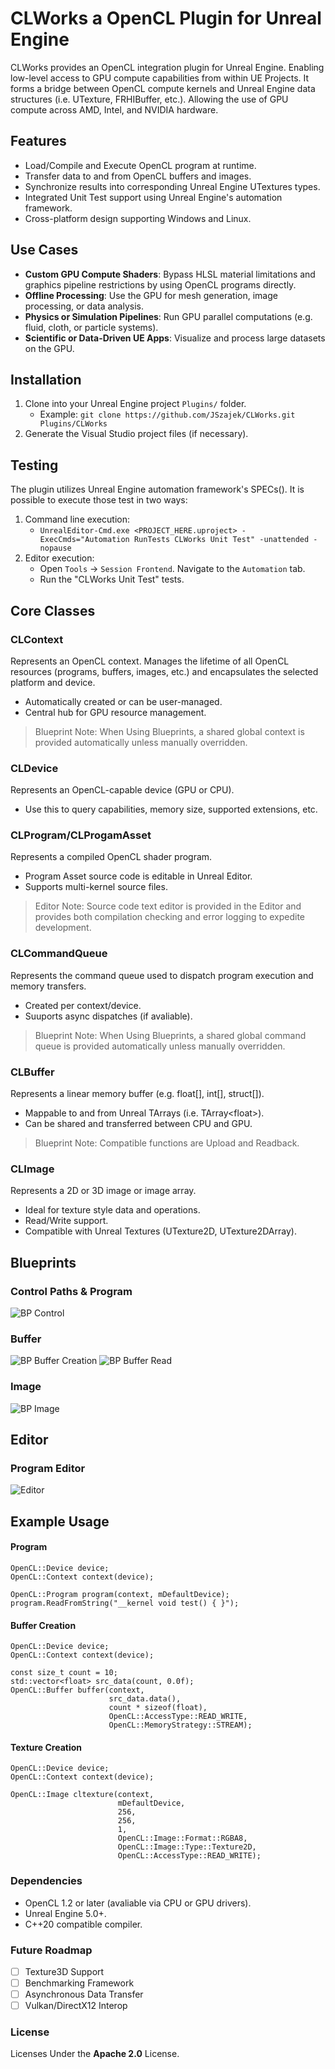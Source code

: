 # CLWorks a OpenCL Plugin for Unreal Engine
CLWorks provides an OpenCL integration plugin for Unreal Engine. Enabling low-level access to GPU compute capabilities from within UE Projects. It forms a bridge between OpenCL compute kernels and Unreal Engine data structures (i.e. UTexture, FRHIBuffer, etc.). Allowing the use of GPU compute across AMD, Intel, and NVIDIA hardware.

## Features
- Load/Compile and Execute OpenCL program at runtime.
- Transfer data to and from OpenCL buffers and images.
- Synchronize results into corresponding Unreal Engine UTextures types.
- Integrated Unit Test support using Unreal Engine's automation framework.
- Cross-platform design supporting Windows and Linux.

## Use Cases
- **Custom GPU Compute Shaders**: Bypass HLSL material limitations and graphics pipeline restrictions by using OpenCL programs directly.
- **Offline Processing**: Use the GPU for mesh generation, image processing, or data analysis.
- **Physics or Simulation Pipelines**: Run GPU parallel computations (e.g. fluid, cloth, or particle systems).
- **Scientific or Data-Driven UE Apps**: Visualize and process large datasets on the GPU.

## Installation
1) Clone into your Unreal Engine project `Plugins/` folder.
    - Example: `git clone https://github.com/JSzajek/CLWorks.git Plugins/CLWorks`
2) Generate the Visual Studio project files (if necessary).

## Testing
The plugin utilizes Unreal Engine automation framework's SPECs(). It is possible to execute those test in two ways:
1) Command line execution:
   - `UnrealEditor-Cmd.exe <PROJECT_HERE.uproject> -ExecCmds="Automation RunTests CLWorks Unit Test" -unattended -nopause`
2) Editor execution:
   - Open `Tools` -> `Session Frontend`. Navigate to the `Automation` tab.
   - Run the "CLWorks Unit Test" tests.


## Core Classes
### CLContext
Represents an OpenCL context. Manages the lifetime of all OpenCL resources (programs, buffers, images, etc.) and encapsulates the selected platform and device.
 - Automatically created or can be user-managed.
 - Central hub for GPU resource management.
> Blueprint Note: When Using Blueprints, a shared global context is provided automatically unless manually overridden. 

### CLDevice
Represents an OpenCL-capable device (GPU or CPU).
- Use this to query capabilities, memory size, supported extensions, etc.

### CLProgram/CLProgamAsset
Represents a compiled OpenCL shader program.
 - Program Asset source code is editable in Unreal Editor.
 - Supports multi-kernel source files.
> Editor Note: Source code text editor is provided in the Editor and provides both compilation checking and error logging to expedite development.


### CLCommandQueue
Represents the command queue used to dispatch program execution and memory transfers.
- Created per context/device.
- Suuports async dispatches (if avaliable).
> Blueprint Note: When Using Blueprints, a shared global command queue is provided automatically unless manually overridden. 


### CLBuffer
Represents a linear memory buffer (e.g. float[], int[], struct[]).
- Mappable to and from Unreal TArrays (i.e. TArray\<float>).
- Can be shared and transferred between CPU and GPU.
> Blueprint Note: Compatible functions are Upload and Readback.

### CLImage
Represents a 2D or 3D image or image array.
- Ideal for texture style data and operations.
- Read/Write support.
- Compatible with Unreal Textures (UTexture2D, UTexture2DArray).

## Blueprints
### Control Paths & Program
![BP Control](./Resources/BP_Control.png)

### Buffer
![BP Buffer Creation](./Resources/BP_Buffer_Creation.png)
![BP Buffer Read](./Resources/BP_Buffer_Read.png)

### Image
![BP Image](./Resources/BP_Image.png)



## Editor
### Program Editor
![Editor](./Resources/Program_Editor.png)

## Example Usage
#### Program 
```
OpenCL::Device device;
OpenCL::Context context(device);

OpenCL::Program program(context, mDefaultDevice);
program.ReadFromString("__kernel void test() { }");
```

#### Buffer Creation
```
OpenCL::Device device;
OpenCL::Context context(device);

const size_t count = 10;
std::vector<float> src_data(count, 0.0f);
OpenCL::Buffer buffer(context, 
                      src_data.data(), 
                      count * sizeof(float), 
                      OpenCL::AccessType::READ_WRITE,
                      OpenCL::MemoryStrategy::STREAM);
```

#### Texture Creation
```
OpenCL::Device device;
OpenCL::Context context(device);

OpenCL::Image cltexture(context,
                        mDefaultDevice,
                        256, 
                        256, 
                        1,		
                        OpenCL::Image::Format::RGBA8, 
                        OpenCL::Image::Type::Texture2D,
                        OpenCL::AccessType::READ_WRITE);
```

### Dependencies
 - OpenCL 1.2 or later (avaliable via CPU or GPU drivers).
 - Unreal Engine 5.0+.
 - C++20 compatible compiler.

### Future Roadmap
- [ ] Texture3D Support
- [ ] Benchmarking Framework
- [ ] Asynchronous Data Transfer
- [ ] Vulkan/DirectX12 Interop

### License
Licenses Under the **Apache 2.0** License.